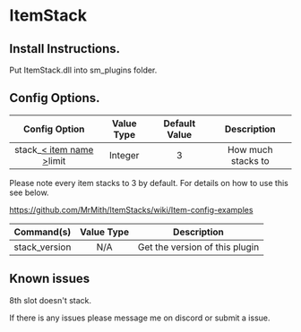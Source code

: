 # ItemStack

## Install Instructions.
Put ItemStack.dll into sm_plugins folder.


## Config Options.
| Config Option              | Value Type      | Default Value | Description |
|   :---:                    |     :---:       |    :---:      |    :---:    |
| stack_[< item name >](https://github.com/MrMith/ItemStacks/wiki/Item-config-examples)limit     | Integer         | 3             | How much <item name> stacks to |
  
Please note every item stacks to 3 by default.
For details on how to use this see below.

https://github.com/MrMith/ItemStacks/wiki/Item-config-examples


| Command(s)                 | Value Type      | Description                              |
|   :---:                    |     :---:       |    :---:                                 |
| stack_version              | N/A             | Get the version of this plugin           |

## Known issues
8th slot doesn't stack.

If there is any issues please message me on discord or submit a issue.
